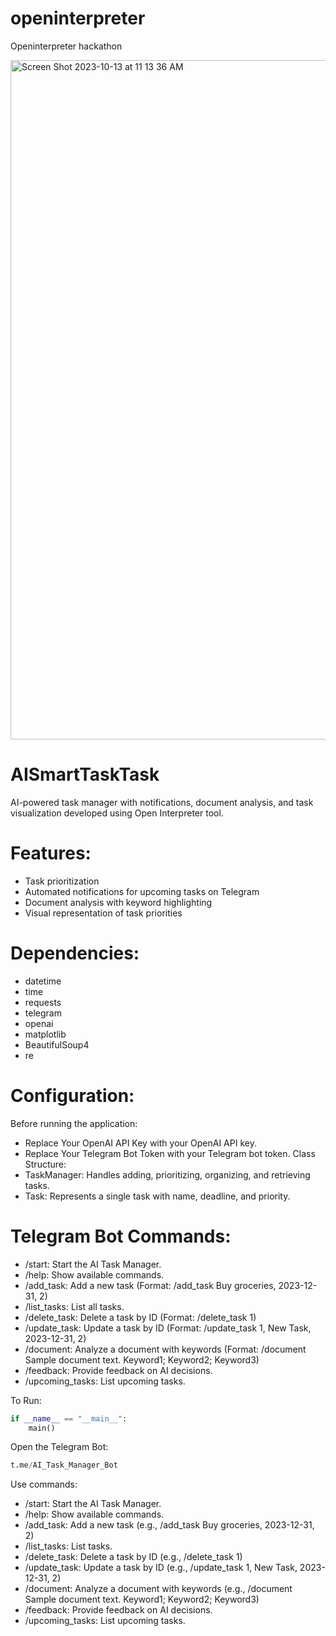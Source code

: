 # openinterpreter
Openinterpreter hackathon

<img width="1087" alt="Screen Shot 2023-10-13 at 11 13 36 AM" src="https://github.com/datasci888/openinterpreter/assets/119770980/9742e0fd-db80-4c27-8270-c65c45b7e74e">

# AISmartTaskTask
AI-powered task manager with notifications, document analysis, and task visualization developed using Open Interpreter tool. 

# Features:
- Task prioritization
- Automated notifications for upcoming tasks on Telegram
- Document analysis with keyword highlighting
- Visual representation of task priorities

# Dependencies:
- datetime
- time
- requests
- telegram
- openai
- matplotlib
- BeautifulSoup4
- re

# Configuration:
Before running the application:
- Replace Your OpenAI API Key with your OpenAI API key.
- Replace Your Telegram Bot Token with your Telegram bot token.
Class Structure:
- TaskManager: Handles adding, prioritizing, organizing, and retrieving tasks.
- Task: Represents a single task with name, deadline, and priority.

# Telegram Bot Commands:
- /start: Start the AI Task Manager.
- /help: Show available commands.
- /add_task: Add a new task (Format: /add_task Buy groceries, 2023-12-31, 2)
- /list_tasks: List all tasks.
- /delete_task: Delete a task by ID (Format: /delete_task 1)
- /update_task: Update a task by ID (Format: /update_task 1, New Task, 2023-12-31, 2)
- /document: Analyze a document with keywords (Format: /document Sample document text. Keyword1; Keyword2; Keyword3)
- /feedback: Provide feedback on AI decisions.
- /upcoming_tasks: List upcoming tasks.

To Run:
```python
if __name__ == "__main__":
    main()
```

Open the Telegram Bot:
```python
t.me/AI_Task_Manager_Bot
```
Use commands:
- /start: Start the AI Task Manager.
- /help: Show available commands.
- /add_task: Add a new task (e.g., /add_task Buy groceries, 2023-12-31, 2)
- /list_tasks: List tasks.
- /delete_task: Delete a task by ID (e.g., /delete_task 1)
- /update_task: Update a task by ID (e.g., /update_task 1, New Task, 2023-12-31, 2)
- /document: Analyze a document with keywords (e.g., /document Sample document text. Keyword1; Keyword2; Keyword3)
- /feedback: Provide feedback on AI decisions.
- /upcoming_tasks: List upcoming tasks.
